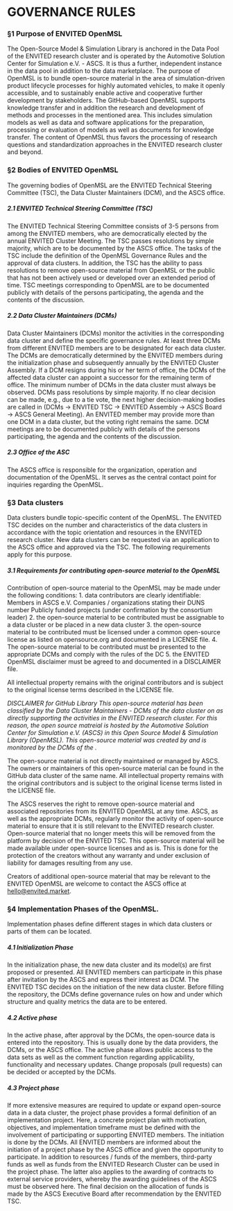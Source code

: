 <h1>GOVERNANCE RULES</h1>

<h3>§1 Purpose of ENVITED OpenMSL</h3>
The Open-Source Model & Simulation Library is anchored in the Data Pool of the ENVITED research cluster and is operated by the Automotive Solution Center for Simulation e.V. - ASCS. It is thus a further, independent instance in the data pool in addition to the data marketplace. The purpose of OpenMSL is to bundle open-source material in the area of simulation-driven product lifecycle processes for highly automated vehicles, to make it openly accessible, and to sustainably enable active and cooperative further development by stakeholders. The GitHub-based OpenMSL supports knowledge transfer and in addition the research and development of methods and processes in the mentioned area. This includes simulation models as well as data and software applications for the preparation, processing or evaluation of models as well as documents for knowledge transfer. The content of OpenMSL thus favors the processing of research questions and standardization approaches in the ENVITED research cluster and beyond. 


<h3>§2 Bodies of ENVITED OpenMSL</h3>

The governing bodies of OpenMSL are the ENVITED Technical Steering Committee (TSC), the Data Cluster Maintainers (DCM), and the ASCS office.

<h5>2.1 ENVITED Technical Steering Committee (TSC)</h5>

The ENVITED Technical Steering Committee consists of 3-5 persons from among the ENVITED members, who are democratically elected by the annual ENVITED Cluster Meeting. The TSC passes resolutions by simple majority, which are to be documented by the ASCS office. The tasks of the TSC include the definition of the OpenMSL Governance Rules and the approval of data clusters. In addition, the TSC has the ability to pass resolutions to remove open-source material from OpenMSL or the public that has not been actively used or developed over an extended period of time. TSC meetings corresponding to OpenMSL are to be documented publicly with details of the persons participating, the agenda and the contents of the discussion.

<h5>2.2 Data Cluster Maintainers (DCMs)</h5>

Data Cluster Maintainers (DCMs) monitor the activities in the corresponding data cluster and define the specific governance rules. At least three DCMs from different ENVITED members are to be designated for each data cluster. The DCMs are democratically determined by the ENVITED members during the initialization phase and subsequently annually by the ENVITED Cluster Assembly. If a DCM resigns during his or her term of office, the DCMs of the affected data cluster can appoint a successor for the remaining term of office. The minimum number of DCMs in the data cluster must always be observed. DCMs pass resolutions by simple majority. If no clear decision can be made, e.g., due to a tie vote, the next higher decision-making bodies are called in (DCMs -> ENVITED TSC -> ENVITED Assembly -> ASCS Board -> ASCS General Meeting). An ENVITED member may provide more than one DCM in a data cluster, but the voting right remains the same. DCM meetings are to be documented publicly with details of the persons participating, the agenda and the contents of the discussion.  

<h5>2.3 Office of the ASC</h5>

The ASCS office is responsible for the organization, operation and documentation of the OpenMSL. It serves as the central contact point for inquiries regarding the OpenMSL. 



<h3>§3 Data clusters</h3>

Data clusters bundle topic-specific content of the OpenMSL. The ENVITED TSC decides on the number and characteristics of the data clusters in accordance with the topic orientation and resources in the ENVITED research cluster. New data clusters can be requested via an application to the ASCS office and approved via the TSC. The following requirements apply for this purpose.

<h5>3.1 Requirements for contributing open-source material to the OpenMSL </h5>
Contribution of open-source material to the OpenMSL may be made under the following conditions: 
1. data contributors are clearly identifiable:   
Members in ASCS e.V.
Companies / organizations stating their DUNS number
Publicly funded projects (under confirmation by the consortium leader)
2. the open-source material to be contributed must be assignable to a data cluster or be placed in a new data cluster
3. the open-source material to be contributed must be licensed under a common open-source license as listed on opensource.org and documented in a LICENSE file. 
4. The open-source material to be contributed must be presented to the appropriate DCMs and comply with the rules of the DC
5. the ENVITED OpenMSL disclaimer must be agreed to and documented in a DISCLAIMER file. 

All intellectual property remains with the original contributors and is subject to the original license terms described in the LICENSE file.

<i>DISCLAIMER for GitHub Library
This open-source material has been classified by the Data Cluster Maintainers - DCMs of the data cluster <name of data cluster> on <date> as directly supporting the activities in the ENVITED research cluster. For this reason, the open source matreial is hosted by the Automotive Solution Center for Simulation e.V. (ASCS) in this Open Source Model & Simulation Library (OpenMSL). This open-source material was created by <name of data provider> and is monitored by the DCMs of the <name of data cluster>. </i>

The open-source material is not directly maintained or managed by ASCS. The owners or maintainers of this open-source material can be found in the GitHub data cluster of the same name. All intellectual property remains with the original contributors and is subject to the original license terms listed in the LICENSE file.

The ASCS reserves the right to remove open-source material and associated repositories from its ENVITED OpenMSL at any time. ASCS, as well as the appropriate DCMs, regularly monitor the activity of open-source material to ensure that it is still relevant to the ENVITED research cluster. Open-source material that no longer meets this will be removed from the platform by decision of the ENVITED TSC.
This open-source material will be made available under open-source licenses and as is. This is done for the protection of the creators without any warranty and under exclusion of liability for damages resulting from any use.

Creators of additional open-source material that may be relevant to the ENVITED OpenMSL are welcome to contact the ASCS office at hello@envited.market.
  
  
<h3>§4 Implementation Phases of the OpenMSL.</h3>

Implementation phases define different stages in which data clusters or parts of them can be located. 

<h5>4.1 Initialization Phase</h5>
In the initialization phase, the new data cluster and its model(s) are first proposed or presented. All ENVITED members can participate in this phase after invitation by the ASCS and express their interest as DCM. The ENVITED TSC decides on the initiation of the new data cluster. Before filling the repository, the DCMs define governance rules on how and under which structure and quality metrics the data are to be entered. 

<h5>4.2 Active phase </h5>
In the active phase, after approval by the DCMs, the open-source data is entered into the repository. This is usually done by the data providers, the DCMs, or the ASCS office. The active phase allows public access to the data sets as well as the comment function regarding applicability, functionality and necessary updates. Change proposals (pull requests) can be decided or accepted by the DCMs. 
  
  
<h5>4.3 Project phase</h5>
If more extensive measures are required to update or expand open-source data in a data cluster, the project phase provides a formal definition of an implementation project. Here, a concrete project plan with motivation, objectives, and implementation timeframe must be defined with the involvement of participating or supporting ENVITED members. The initiation is done by the DCMs. All ENVITED members are informed about the initiation of a project phase by the ASCS office and given the opportunity to participate. In addition to resources / funds of the members, third-party funds as well as funds from the ENVITED Research Cluster can be used in the project phase. The latter also applies to the awarding of contracts to external service providers, whereby the awarding guidelines of the ASCS must be observed here. The final decision on the allocation of funds is made by the ASCS Executive Board after recommendation by the ENVITED TSC. 













